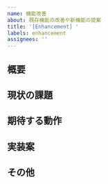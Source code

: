 ```yaml
---
name: 機能改善
about: 既存機能の改善や新機能の提案
title: '[Enhancement] '
labels: enhancement
assignees: ''
---
```


## 概要
<!-- 改善したい内容を簡潔に説明してください -->

## 現状の課題
<!-- 現在の実装における問題点や課題を説明してください -->

## 期待する動作
<!-- 改善後にどのような動作を期待するか説明してください -->

## 実装案
<!-- 具体的な実装案があれば記載してください -->

## その他
<!-- 補足情報があれば記載してください -->
